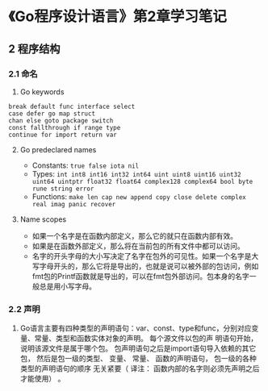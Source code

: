 # 《Go程序设计语言》第2章学习笔记

## 2 程序结构

### 2.1 命名

1. Go keywords
```
break default func interface select
case defer go map struct
chan else goto package switch
const fallthrough if range type
continue for import return var
```

2. Go predeclared names
    - Constants: `true false iota nil`
    - Types: `int int8 int16 int32 int64 uint uint8 uint16 uint32 uint64 uintptr float32 float64 complex128 complex64 bool byte rune string error`
    - Functions: `make len cap new append copy close delete complex real imag panic recover`

3. Name scopes
    - 如果一个名字是在函数内部定义，那么它的就只在函数内部有效。
    - 如果是在函数外部定义，那么将在当前包的所有文件中都可以访问。
    - 名字的开头字母的大小写决定了名字在包外的可见性。如果一个名字是大写字母开头的，那么它将是导出的，也就是说可以被外部的包访问，例如fmt包的Printf函数就是导出的，可以在fmt包外部访问。包本身的名字一般总是用小写字母。

### 2.2 声明

1. Go语言主要有四种类型的声明语句：var、const、type和func，分别对应变量、常量、类型和函数实体对象的声明。
每个源文件以包的声
明语句开始， 说明该源文件是属于哪个包。 包声明语句之后是import语句导入依赖的其它包，
然后是包一级的类型、 变量、 常量、 函数的声明语句， 包一级的各种类型的声明语句的顺序
无关紧要（ 译注： 函数内部的名字则必须先声明之后才能使用） 。
